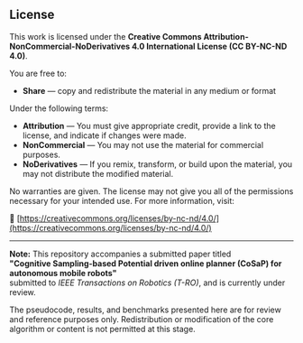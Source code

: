 ## License

This work is licensed under the **Creative Commons Attribution-NonCommercial-NoDerivatives 4.0 International License (CC BY-NC-ND 4.0)**.

You are free to:
- **Share** — copy and redistribute the material in any medium or format

Under the following terms:
- **Attribution** — You must give appropriate credit, provide a link to the license, and indicate if changes were made.
- **NonCommercial** — You may not use the material for commercial purposes.
- **NoDerivatives** — If you remix, transform, or build upon the material, you may not distribute the modified material.

No warranties are given. The license may not give you all of the permissions necessary for your intended use. For more information, visit:

🔗 [https://creativecommons.org/licenses/by-nc-nd/4.0/](https://creativecommons.org/licenses/by-nc-nd/4.0/)

---

**Note:** This repository accompanies a submitted paper titled  
**"Cognitive Sampling-based Potential driven online planner (CoSaP) for autonomous mobile robots"**  
submitted to *IEEE Transactions on Robotics (T-RO)*, and is currently under review.

The pseudocode, results, and benchmarks presented here are for review and reference purposes only. Redistribution or modification of the core algorithm or content is not permitted at this stage.
